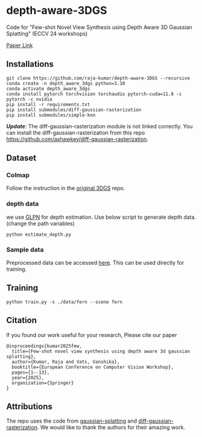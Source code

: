 # depth-aware-3DGS
Code for "Few-shot Novel View Synthesis using Depth Aware 3D Gaussian Splatting" (ECCV 24 workshops)

[Paper Link](https://arxiv.org/pdf/2410.11080)

## Installations

```
git clone https://github.com/raja-kumar/depth-aware-3DGS --recursive
conda create -n depth_aware_3dgs python=3.10
conda activate depth_aware_3dgs
conda install pytorch torchvision torchaudio pytorch-cuda=11.8 -c pytorch -c nvidia
pip install -r requirements.txt
pip install submodules/diff-gaussian-rasterization
pip install submodules/simple-knn
```
***Update***: The diff-gaussian-rasterization module is not linked correctly. You can install the diff-gaussian-rasterization from this repo https://github.com/ashawkey/diff-gaussian-rasterization.

## Dataset

### Colmap
Follow the instruction in the [original 3DGS](https://github.com/graphdeco-inria/gaussian-splatting) repo.

### depth data
we use [GLPN](https://huggingface.co/vinvino02/glpn-nyu) for depth estimation. Use below script to generate depth data. (change the path variables)

```
python estimate_depth.py
```

### Sample data

Preprocessed data can be accessed [here](https://drive.google.com/drive/folders/1CAtlega8ZTndsgCzvqVmFtoi5gFEK3iW?usp=sharing). This can be used directly for training.

## Training

```
python train.py -s ./data/fern --scene fern
```

## Citation

If you found our work useful for your research, Please cite our paper
```
@inproceedings{kumar2025few,
  title={Few-shot novel view synthesis using depth aware 3d gaussian splatting},
  author={Kumar, Raja and Vats, Vanshika},
  booktitle={European Conference on Computer Vision Workshop},
  pages={1--13},
  year={2025},
  organization={Springer}
}
```

## Attributions
The repo uses the code from [gaussian-splatting](https://github.com/graphdeco-inria/gaussian-splatting) and [diff-gaussian-rasterization](https://github.com/ashawkey/diff-gaussian-rasterization). We would like to thank the authors for their amazing work.
